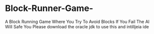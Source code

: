 # Block-Runner-Game-
A Block Running Game Where You Try To Avoid Blocks If You Fail The AI Will Safe You 
Please download the oracle jdk to use this and intilljeia ide
